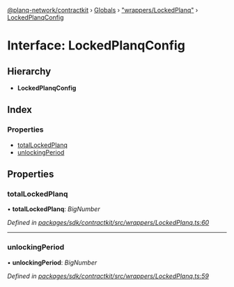 [@planq-network/contractkit](../README.md) › [Globals](../globals.md) › ["wrappers/LockedPlanq"](../modules/_wrappers_lockedplanq_.md) › [LockedPlanqConfig](_wrappers_lockedplanq_.lockedplanqconfig.md)

# Interface: LockedPlanqConfig

## Hierarchy

* **LockedPlanqConfig**

## Index

### Properties

* [totalLockedPlanq](_wrappers_lockedplanq_.lockedplanqconfig.md#totallockedplanq)
* [unlockingPeriod](_wrappers_lockedplanq_.lockedplanqconfig.md#unlockingperiod)

## Properties

###  totalLockedPlanq

• **totalLockedPlanq**: *BigNumber*

*Defined in [packages/sdk/contractkit/src/wrappers/LockedPlanq.ts:60](https://github.com/planq-network/planq-sdk/blob/master/packages/sdk/contractkit/src/wrappers/LockedPlanq.ts#L60)*

___

###  unlockingPeriod

• **unlockingPeriod**: *BigNumber*

*Defined in [packages/sdk/contractkit/src/wrappers/LockedPlanq.ts:59](https://github.com/planq-network/planq-sdk/blob/master/packages/sdk/contractkit/src/wrappers/LockedPlanq.ts#L59)*
